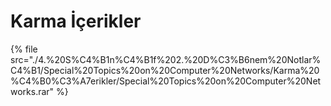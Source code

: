 # Karma İçerikler

<!--Index-->

{% file src="./4.%20S%C4%B1n%C4%B1f%202.%20D%C3%B6nem%20Notlar%C4%B1/Special%20Topics%20on%20Computer%20Networks/Karma%20%C4%B0%C3%A7erikler/Special%20Topics%20on%20Computer%20Networks.rar" %}

<!--Index-->
